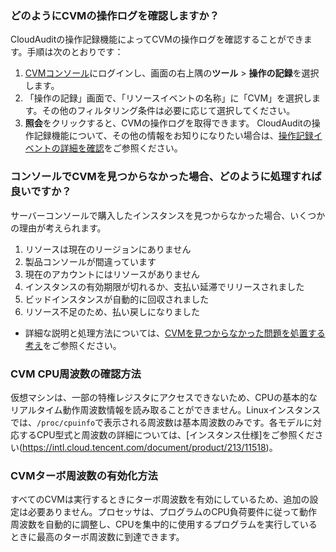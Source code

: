 
[](id:Q1)
### どのようにCVMの操作ログを確認しますか？
CloudAuditの操作記録機能によってCVMの操作ログを確認することができます。手順は次のとおりです：
1. [CVMコンソール](https://console.intl.cloud.tencent.com/cvm/instance/index?rid=4)にログインし、画面の右上隅の**ツール** > **操作の記録**を選択します。
2. 「操作の記録」画面で、「リソースイベントの名称」に「CVM」を選択します。その他のフィルタリング条件は必要に応じて選択してください。
3. **照会**をクリックすると、CVMの操作ログを取得できます。
CloudAuditの操作記録機能について、その他の情報をお知りになりたい場合は、[操作記録イベントの詳細を確認](https://intl.cloud.tencent.com/document/product/1021/40499)をご参照ください。


[](id:Q2)
### コンソールでCVMを見つからなかった場合、どのように処理すれば良いですか？
サーバーコンソールで購入したインスタンスを見つからなかった場合、いくつかの理由が考えられます。
1. リソースは現在のリージョンにありません
2. 製品コンソールが間違っています
3. 現在のアカウントにはリソースがありません
4. インスタンスの有効期限が切れるか、支払い延滞でリリースされました
5. ビッドインスタンスが自動的に回収されました
6. リソース不足のため、払い戻しになりました

- 詳細な説明と処理方法については、[CVMを見つからなかった問題を処置する考え](https://www.tencentcloud.com/document/product/213/51460)をご参照ください。


[](id:Q3)
### CVM CPU周波数の確認方法
仮想マシンは、一部の特権レジスタにアクセスできないため、CPUの基本的なリアルタイム動作周波数情報を読み取ることができません。Linuxインスタンスでは、`/proc/cpuinfo`で表示される周波数は基本周波数のみです。各モデルに対応するCPU型式と周波数の詳細については、[インスタンス仕様]をご参照ください(https://intl.cloud.tencent.com/document/product/213/11518)。


[](id:Q4)
### CVMターボ周波数の有効化方法
すべてのCVMは実行するときにターボ周波数を有効にしているため、追加の設定は必要ありません。プロセッサは、プログラムのCPU負荷要件に従って動作周波数を自動的に調整し、CPUを集中的に使用するプログラムを実行しているときに最高のターボ周波数に到達できます。







